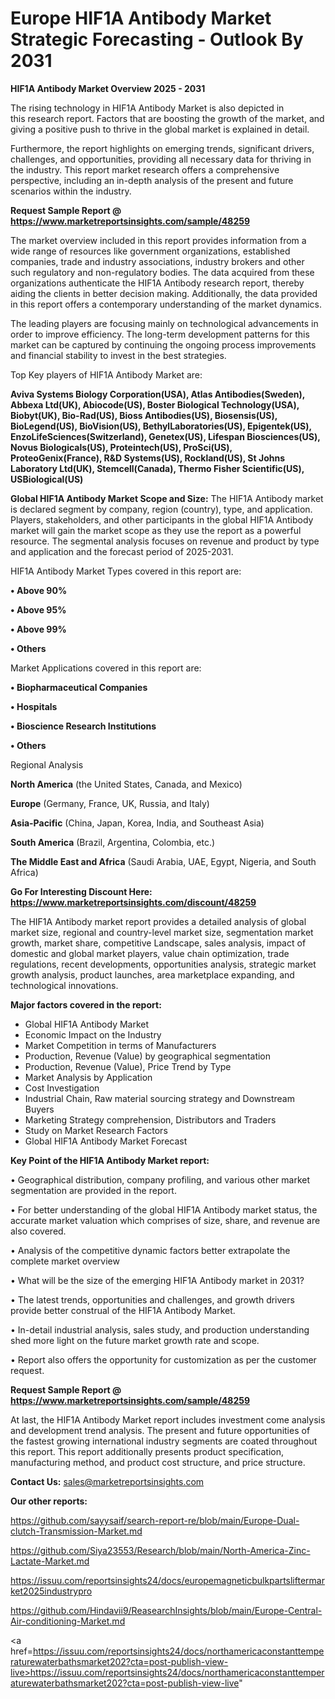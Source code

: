 # Europe HIF1A Antibody Market Strategic Forecasting - Outlook By 2031

<Strong> HIF1A Antibody Market Overview 2025 - 2031</strong>

The rising technology in HIF1A Antibody Market is also depicted in this research report. Factors that are boosting the growth of the market, and giving a positive push to thrive in the global market is explained in detail.

Furthermore, the report highlights on emerging trends, significant drivers, challenges, and opportunities, providing all necessary data for thriving in the industry. This report market research offers a comprehensive perspective, including an in-depth analysis of the present and future scenarios within the industry.

<strong>Request Sample Report @ <a href=https://www.marketreportsinsights.com/sample/48259>https://www.marketreportsinsights.com/sample/48259</a></strong>

The market overview included in this report provides information from a wide range of resources like government organizations, established companies, trade and industry associations, industry brokers and other such regulatory and non-regulatory bodies. The data acquired from these organizations authenticate the HIF1A Antibody research report, thereby aiding the clients in better decision making. Additionally, the data provided in this report offers a contemporary understanding of the market dynamics.

The leading players are focusing mainly on technological advancements in order to improve efficiency. The long-term development patterns for this market can be captured by continuing the ongoing process improvements and financial stability to invest in the best strategies.

Top Key players of HIF1A Antibody Market are:

<strong>Aviva Systems Biology Corporation(USA), Atlas Antibodies(Sweden), Abbexa Ltd(UK), Abiocode(US), Boster Biological Technology(USA), Biobyt(UK), Bio-Rad(US), Bioss Antibodies(US), Biosensis(US), BioLegend(US), BioVision(US), BethylLaboratories(US), Epigentek(US), EnzoLifeSciences(Switzerland), Genetex(US), Lifespan Biosciences(US), Novus Biologicals(US), Proteintech(US), ProSci(US), ProteoGenix(France), R&D Systems(US), Rockland(US), St Johns Laboratory Ltd(UK), Stemcell(Canada), Thermo Fisher Scientific(US), USBiological(US)</strong>

<strong><b>Global HIF1A Antibody Market Scope and Size:</b></strong>
The HIF1A Antibody market is declared segment by company, region (country), type, and application. Players, stakeholders, and other participants in the global HIF1A Antibody market will gain the market scope as they use the report as a powerful resource. The segmental analysis focuses on revenue and product by type and application and the forecast period of 2025-2031.

HIF1A Antibody Market Types covered in this report are:

<strong>•  Above 90%

•  Above 95%

•  Above 99%

•  Others</strong>

Market Applications covered in this report are:

<strong>•  Biopharmaceutical Companies

•  Hospitals

•  Bioscience Research Institutions

•  Others</strong> 

Regional Analysis

<strong>North America</strong> (the United States, Canada, and Mexico)

<strong>Europe</strong> (Germany, France, UK, Russia, and Italy)

<strong>Asia-Pacific</strong> (China, Japan, Korea, India, and Southeast Asia)

<strong>South America</strong> (Brazil, Argentina, Colombia, etc.)

<strong>The Middle East and Africa</strong> (Saudi Arabia, UAE, Egypt, Nigeria, and South Africa)

<strong>Go For Interesting Discount Here: <a href=https://www.marketreportsinsights.com/discount/48259>https://www.marketreportsinsights.com/discount/48259</a></strong>

The HIF1A Antibody market report provides a detailed analysis of global market size, regional and country-level market size, segmentation market growth, market share, competitive Landscape, sales analysis, impact of domestic and global market players, value chain optimization, trade regulations, recent developments, opportunities analysis, strategic market growth analysis, product launches, area marketplace expanding, and technological innovations.

<strong><b>Major factors covered in the report:</b></strong>
<ul>
  <li>Global HIF1A Antibody Market </li>
  <li>Economic Impact on the Industry</li>
  <li>Market Competition in terms of Manufacturers</li>
  <li>Production, Revenue (Value) by geographical segmentation</li>
  <li>Production, Revenue (Value), Price Trend by Type</li>
  <li>Market Analysis by Application</li>
  <li>Cost Investigation</li>
  <li>Industrial Chain, Raw material sourcing strategy and Downstream Buyers</li>
  <li>Marketing Strategy comprehension, Distributors and Traders</li>
  <li>Study on Market Research Factors</li>
  <li>Global HIF1A Antibody Market Forecast</li>
</ul>

<strong><b>Key Point of the HIF1A Antibody Market report:</b></strong>

• Geographical distribution, company profiling, and various other market segmentation are provided in the report.

• For better understanding of the global HIF1A Antibody market status, the accurate market valuation which comprises of size, share, and revenue are also covered.

• Analysis of the competitive dynamic factors better extrapolate the complete market overview

• What will be the size of the emerging HIF1A Antibody market in 2031?

• The latest trends, opportunities and challenges, and growth drivers provide better construal of the HIF1A Antibody Market.

• In-detail industrial analysis, sales study, and production understanding shed more light on the future market growth rate and scope.

• Report also offers the opportunity for customization as per the customer request.

<strong>Request Sample Report @ <a href=https://www.marketreportsinsights.com/sample/48259>https://www.marketreportsinsights.com/sample/48259</a></strong>

At last, the HIF1A Antibody Market report includes investment come analysis and development trend analysis. The present and future opportunities of the fastest growing international industry segments are coated throughout this report. This report additionally presents product specification, manufacturing method, and product cost structure, and price structure.

<strong>Contact Us:</strong>
sales@marketreportsinsights.com

<strong>Our other reports:</strong>

<a href=https://github.com/sayysaif/search-report-re/blob/main/Europe-Dual-clutch-Transmission-Market.md>https://github.com/sayysaif/search-report-re/blob/main/Europe-Dual-clutch-Transmission-Market.md</a>

<a href=https://github.com/Siya23553/Research/blob/main/North-America-Zinc-Lactate-Market.md>https://github.com/Siya23553/Research/blob/main/North-America-Zinc-Lactate-Market.md</a>

<a href=https://issuu.com/reportsinsights24/docs/europemagneticbulkpartsliftermarket2025industrypro>https://issuu.com/reportsinsights24/docs/europemagneticbulkpartsliftermarket2025industrypro</a>

<a href=https://github.com/Hindavii9/ReasearchInsights/blob/main/Europe-Central-Air-conditioning-Market.md>https://github.com/Hindavii9/ReasearchInsights/blob/main/Europe-Central-Air-conditioning-Market.md</a>

<a href=https://issuu.com/reportsinsights24/docs/northamericaconstanttemperaturewaterbathsmarket202?cta=post-publish-view-live>https://issuu.com/reportsinsights24/docs/northamericaconstanttemperaturewaterbathsmarket202?cta=post-publish-view-live</a>"
